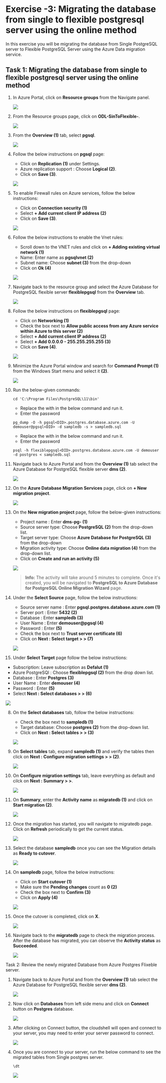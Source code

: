 # Exercise -3: Migrating the database from single to flexible postgresql server using the online method

In this exercise you will be migrating the database from Single PostgreSQL server to Flexible PostgreSQL Server using the Azure Data migration service.

## Task 1: Migrating the database from single to flexible postgresql server using the online method


1. In Azure Portal, click on **Resource groups** from the Navigate panel.
    
    ![](Images/E2T1S8.png)
    
2. From the Resource groups page, click on **ODL-SinToFlexible-<inject key="DeploymentID" enableCopy="false"/>**.
    
    ![](Images/E2T1S9.png)

3. From the **Overview (1)** tab, select **pgsql<inject key="DeploymentID" enableCopy="false"/>**.

    ![](Images/pgsql.png)
    
4. Follow the below instructions on **pgsql<inject key="DeploymentID" enableCopy="false"/>** page:

   - Click on **Replication (1)** under Settings.
   - Azure replication support : Choose **Logical (2)**.
   - Click on **Save (3)**.

   ![](Images/logical.png)

5. To enable Firewall rules on Azure services, follow the below instructions:

   - Click on **Connection security (1)**
   - Select **+ Add current client IP address (2)**
   - Click on **Save (3)**.
   
   ![](Images/firewall.png)
   
6. Follow the below instructions to enable the Vnet rules:

    - Scroll down to the VNET rules and click on **+ Adding existing virtual network (1)**
    - Name: Enter name as **pgsqlvnet (2)**
    - Subnet name: Choose **subnet (3)** from the drop-down
    - Click on **Ok (4)**

    ![](Images/subnet.png)
    
7. Navigate back to the resource group and select the Azure Database for PostgreSQL flexible server **flexiblepgsql<inject key="DeploymentID" enableCopy="false"/>** from the **Overview** tab.
 
    ![](Images/E2T1S10.png)
    
8. Follow the below instructions on **flexiblepgsql<inject key="DeploymentID" enableCopy="false"/>** page:

   - Click on **Networking (1)**
   - Check the box next to **Allow public access from any Azure service within Azure to this server (2)**
   - Select **+ Add current client IP address (2)**
   - Select **+ Add 0.0.0.0 -  255.255.255.255 (3)**
   - Click on **Save (4)**.

    ![](Images/networking.png)
    
9. Minimize the Azure Portal window and search for **Command Prompt (1)** from the Windows Start menu and select it **(2)**.

    ![](Images/cmd.png)
    
10. Run the below-given commands:

    ```
    cd 'C:\Program Files\PostgreSQL\11\bin'
    ```
    
    - Replace the **<DID>** with **<inject key="DeploymentID" enableCopy="true"/>** in the below command and run it.
    - Enter the password **<inject key="PostGre SQL Password" enableCopy="true"/>**
    
    ```
    pg_dump -O -h pgsql<DID>.postgres.database.azure.com -U demouser@pgsql<DID> -d sampledb -s > sampledb.sql
    ```
    
    - Replace the **<DID>** with **<inject key="DeploymentID" enableCopy="true"/>** in the below command and run it.
    - Enter the password **<inject key="PostGre SQL Password" enableCopy="true"/>**
    ```
    psql -h flexiblepgsql<DID>.postgres.database.azure.com -U demouser -d postgres < sampledb.sql
    ```                                                                                             
    

10. Navigate back to Azure Portal and from the **Overview (1)** tab select the Azure Database for PostgreSQL flexible server **dms<inject key="DeploymentID" enableCopy="false"/> (2)**.
    
    ![](Images/E3T1S1.png)
    
4. On the **Azure Database Migration Services** page, click on **+ New migration project**.

    ![](Images/E3T1S2.png)
    
5. On the **New migration project** page, follow the below-given instructions:

   - Project name : Enter **dms-pg-<inject key="DeploymentID" enableCopy="false"/> (1)**
   - Source server type: Choose **PostgreSQL (2)** from the drop-down list.
   - Target server type: Choose **Azure Database for PostgreSQL (3)** from the drop-down
   - Migration activity type: Choose **Online data migration (4)** from the drop-down list.
   - Click on **Create and run an activity (5)**

   ![](Images/mp.png)
   
   > **Info:** The activity will take around 5 minutes to complete. Once it's created, you will be navigated to **PostgreSQL to Azure Database for PostgreSQL Online Migration Wizard** page.


6. Under the **Select Source** page, follow the below instructions:

   - Source server name :  Enter **pgsql<inject key="DeploymentID" enableCopy="false"/>.postgres.database.azure.com (1)**
   - Server port : Enter **5432 (2)**
   - Database : Enter **sampledb (3)**
   - User Name : Enter **demouser@pgsql<inject key="DeploymentID" enableCopy="false"/> (4)**
   - Password : Enter **<inject key="PostGre SQL Password" enableCopy="true"/> (5)**
   - Check the box next to **Trust server certificate (6)**
   - Click on **Next : Select target > > (7)**

    ![](Images/source3.png)
    
 7. Under **Select Target** page follow the below instructions:

   - Subscription: Leave subscription as **Defalut (1)**
   - Azure PostgreSQl : Choose **flexiblepgsql<inject key="DeploymentID" enableCopy="false"/> (2)** from the drop down list.
   - Database : Enter **Postgres (3)**
   - User Name : Enter **demouser (4)**
   - Password : Enter **<inject key="PostGre SQL Password" enableCopy="true"/> (5)**
   - Select **Next : Select databases > > (6)**

   ![](Images/target.png)
   
8. On the **Select databases** tab, follow the below instructions:

   -  Check the box next to **sampledb (1)**
   -  Target database: Choose **postgres (2)** from the drop-down list.
   -  Click on **Next : Select tables > > (3)**

   ![](Images/databases1.png)
   
9. On **Select tables** tab, expand **sampledb (1)** and verify the tables then click on **Next : Configure migration settings > > (2)**.

   ![](Images/tables.png)
   
10. On **Configure migration settings** tab, leave everything as default and cilck on **Next : Summary > >**.

    ![](Images/cms.png)
    
11. On **Summary**, enter the **Activity name** as **migratedb (1)** and click on **Start migration (2)**.

     ![](Images/summary.png)
     
12. Once the migration has started, you will navigate to migratedb page. Click on **Refresh** periodically to get the current status.

     ![](Images/migratedb.png)
     
13. Select the database **sampledb** once you can see the Migration details as **Ready to cutover**.

    ![](Images/databasename.png)
    
14. On **sampledb** page, follow the below instructions:

    - Click on **Start cutover (1)**
    - Make sure the **Pending changes** count as **0 (2)**
    - Check the box next to **Confirm (3)**
    - Click on **Apply (4)**

    ![](Images/apply.png)
    
15. Once the cutover is completed, click on **X**.

    ![](Images/completed.png)
    
16. Navigate back to the **migratedb** page to check the migration process. After the database has migrated, you can observe the **Activity status** as **Succeeded**.

    ![](Images/activity.png)
    
Task 2: Review the newly migrated Database from Azure Postgres Flixeble server.
    
1. Navigate back to Azure Portal and from the **Overview (1)** tab select the Azure Database for PostgreSQL flexible server **dms<inject key="DeploymentID" enableCopy="false"/> (2)**.
    
    ![](Images/E3T1S1.png)  
    
1. Now click on **Databases** from left side menu and click on **Connect** button on **Postgres** database.
    
    ![](Images/flexible1.png)  
    
1. After clicking on Connect button, the cloudshell will open and connect to your server, you may need to enter your server password to connect.
    
    ![](Images/cnctdb.png)  
    
1. Once you are connect to your server, run the below command to see the migrated tables from Single postgres server.
    ```
    \dt
    ```
    
    ![](Images/tables.png) 
